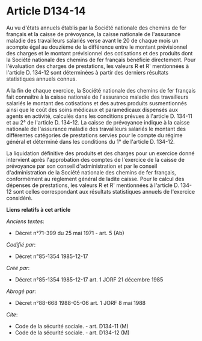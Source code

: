 # Article D134-14

Au vu d'états annuels établis par la Société nationale des chemins de fer français et la caisse de prévoyance, la caisse
nationale de l'assurance maladie des travailleurs salariés verse avant le 20 de chaque mois un acompte égal au douzième de la
différence entre le montant prévisionnel des charges et le montant prévisionnel des cotisations et des produits dont la
Société nationale des chemins de fer français bénéficie directement. Pour l'évaluation des charges de prestations, les
valeurs R et R' mentionnées à l'article D. 134-12 sont déterminées à partir des derniers résultats statistiques annuels
connus. 

A la fin de chaque exercice, la Société nationale des chemins de fer français fait connaître à la caisse nationale de
l'assurance maladie des travailleurs salariés le montant des cotisations et des autres produits susmentionnés ainsi que le
coût des soins médicaux et paramédicaux dispensés aux agents en activité, calculés dans les conditions prévues à l'article D.
134-11 et au 2° de l'article D. 134-12. La caisse de prévoyance indique à la caisse nationale de l'assurance maladie des
travailleurs salariés le montant des différentes catégories de prestations servies pour le compte du régime général et
déterminé dans les conditions du 1° de l'article D. 134-12. 

La liquidation définitive des produits et des charges pour un exercice donné intervient après l'approbation des comptes de
l'exercice de la caisse de prévoyance par son conseil d'administration et par le conseil d'administration de la Société
nationale des chemins de fer français, conformément au règlement général de ladite caisse. Pour le calcul des dépenses de
prestations, les valeurs R et R' mentionnées à l'article D. 134-12 sont celles correspondant aux résultats statistiques
annuels de l'exercice considéré.

**Liens relatifs à cet article**

_Anciens textes_:

  - Décret n°71-399 du 25 mai 1971 - art. 5 (Ab)

_Codifié par_:

  - Décret n°85-1354 1985-12-17

_Créé par_:

  - Décret n°85-1354 1985-12-17 art. 1 JORF 21 décembre 1985

_Abrogé par_:

  - Décret n°88-668 1988-05-06 art. 1 JORF 8 mai 1988

_Cite_:

  - Code de la sécurité sociale. - art. D134-11 (M)
  - Code de la sécurité sociale. - art. D134-12 (M)
